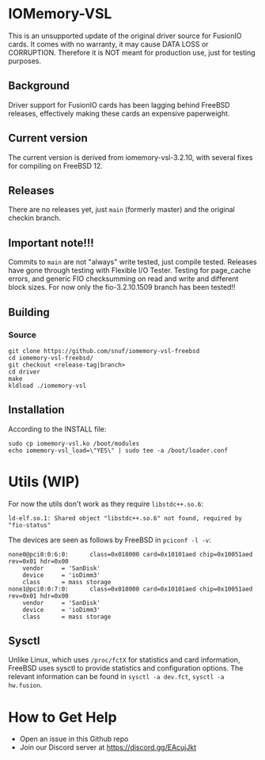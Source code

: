 # IOMemory-VSL
This is an unsupported update of the original driver source for FusionIO
cards. It comes with no warranty, it may cause DATA LOSS or CORRUPTION.
Therefore it is NOT meant for production use, just for testing purposes.

## Background
Driver support for FusionIO cards has been lagging behind FreeBSD releases, effectively making these cards an expensive paperweight.

## Current version
The current version is derived from iomemory-vsl-3.2.10, with several fixes for compiling on FreeBSD 12.

## Releases
There are no releases yet, just `main` (formerly master) and the original checkin branch.

## Important note!!!
Commits to `main` are not "always" write tested, just compile tested. Releases have gone through testing with Flexible I/O Tester. Testing for page_cache errors, and generic FIO checksumming on read and write and different block sizes. For now only the fio-3.2.10.1509 branch has been tested!!

## Building
### Source
```
git clone https://github.com/snuf/iomemory-vsl-freebsd
cd iomemory-vsl-freebsd/
git checkout <release-tag|branch>
cd driver
make
kldload ./iomemory-vsl
```
## Installation
According to the INSTALL file:
``` 
sudo cp iomemory-vsl.ko /boot/modules
echo iomemory-vsl_load=\"YES\" | sudo tee -a /boot/loader.conf
```

# Utils (WIP)
For now the utils don't work as they require `libstdc++.so.6`:
```[vagrant@bazinga ~/iomemory-vsl-freebsd/bin]$ ./fio-status 
ld-elf.so.1: Shared object "libstdc++.so.6" not found, required by "fio-status"
```

The devices are seen as follows by FreeBSD in `pciconf -l -v`:
```
none0@pci0:0:6:0:      class=0x018000 card=0x10101aed chip=0x10051aed rev=0x01 hdr=0x00
    vendor     = 'SanDisk'
    device     = 'ioDimm3'
    class      = mass storage
none1@pci0:0:7:0:      class=0x018000 card=0x10101aed chip=0x10051aed rev=0x01 hdr=0x00
    vendor     = 'SanDisk'
    device     = 'ioDimm3'
    class      = mass storage
```

## Sysctl
Unlike Linux, which uses `/proc/fctX` for statistics and card information, FreeBSD uses sysctl to provide statistics and configuration options. The relevant information can be found in `sysctl -a dev.fct`, `sysctl -a hw.fusion`.


# How to Get Help
- Open an issue in this Github repo
- Join our Discord server at https://discord.gg/EAcujJkt


